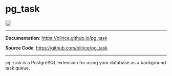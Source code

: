# pg_task

<p>

<a href="https://github.com/olirice/pg_task/actions"><img src="https://github.com/olirice/pg_task/workflows/test/badge.svg" alt="Tests" height="18"></a>

</p>

---

**Documentation**: <a href="https://olirice.github.io/pg_task" target="_blank">https://olirice.github.io/pg_task</a>

**Source Code**: <a href="https://github.com/olirice/pg_task" target="_blank">https://github.com/olirice/pg_task</a>

---

`pg_task` is a PostgreSQL extension for using your database as a background task queue.
